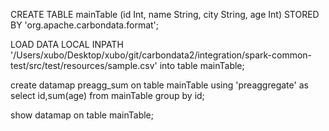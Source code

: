 CREATE TABLE mainTable
 (id Int,
 name String,
 city String,
 age Int)
 STORED BY 'org.apache.carbondata.format';
 
 
  LOAD DATA LOCAL INPATH '/Users/xubo/Desktop/xubo/git/carbondata2/integration/spark-common-test/src/test/resources/sample.csv' into table mainTable;
  
  
  create datamap preagg_sum on table mainTable using 'preaggregate' as
 select id,sum(age) from mainTable group by id;
 
 show datamap on table mainTable;